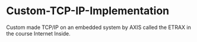 # Custom-TCP-IP-Implementation

Custom made TCP/IP on an embedded system by AXIS called the ETRAX in the course Internet Inside. 
